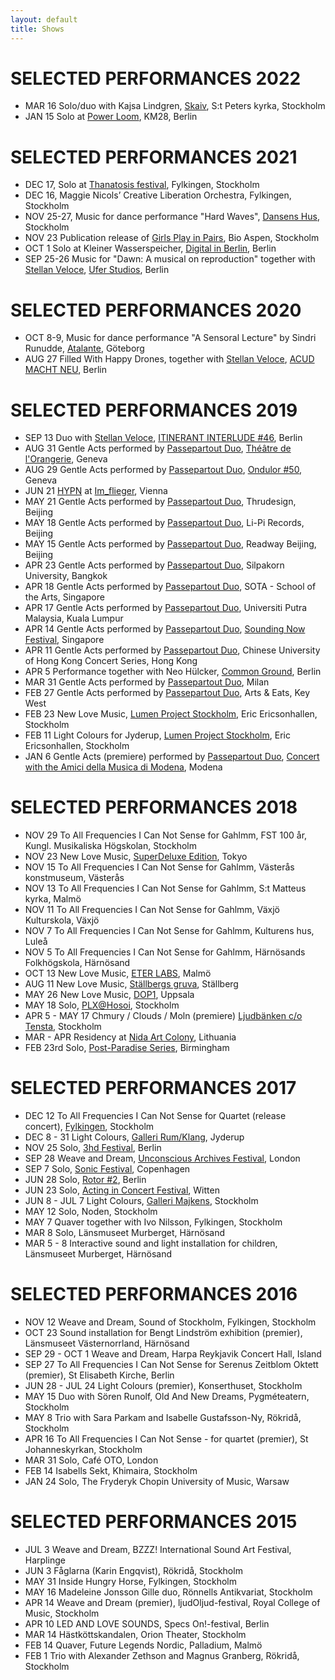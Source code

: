 ```yaml
---
layout: default
title: Shows
---
```


# SELECTED PERFORMANCES 2022

* MAR 16 Solo/duo with Kajsa Lindgren, [Skaiv](https://skaiv.se/), S:t Peters kyrka, Stockholm
* JAN 15 Solo at [Power Loom](https://www.km28.de/series), KM28, Berlin

# SELECTED PERFORMANCES 2021

* DEC 17, Solo at [Thanatosis festival](https://thanatosis.org/), Fylkingen, Stockholm
* DEC 16, Maggie Nicols’ Creative Liberation Orchestra, Fylkingen, Stockholm
* NOV 25-27, Music for dance performance "Hard Waves", [Dansens Hus](https://dansenshus.se/program/hard-waves/), Stockholm
* NOV 23 Publication release of [Girls Play in Pairs](https://girlsplayinpairs.com/), Bio Aspen, Stockholm
* OCT 1 Solo at Kleiner Wasserspeicher, [Digital in Berlin](https://www.digitalinberlin.de/hydroacoustics/), Berlin
* SEP 25-26 Music for "Dawn: A musical on reproduction" together with [Stellan Veloce](http://stellanveloce.de/about/), [Ufer Studios](https://www.tanzforumberlin.de/en/production/dawn-a-musical-on-reproduction/), Berlin

# SELECTED PERFORMANCES 2020

* OCT 8-9, Music for dance performance "A Sensoral Lecture" by Sindri Runudde, [Atalante](http://atalante.org/arkiv/asensoral-ark/), Göteborg
* AUG 27 Filled With Happy Drones, together with [Stellan Veloce](http://stellanveloce.de/about/), [ACUD MACHT NEU](https://acudmachtneu.de/events/1664/filled-with-happy-drones/), Berlin

# SELECTED PERFORMANCES 2019

* SEP 13 Duo with [Stellan Veloce](http://stellanveloce.de/about/), [ITINERANT INTERLUDE #46](http://itinerantinterludes.com/itinerant_interlude_friday_september13/), Berlin
* AUG 31 Gentle Acts performed by [Passepartout Duo](https://passepartoutduo.com/), [Théâtre de l'Orangerie](https://www.theatreorangerie.ch/index.php/musique/concerts/166-amami-dj-chacha-2), Geneva
* AUG 29 Gentle Acts performed by [Passepartout Duo](https://passepartoutduo.com/), [Ondulor #50](http://ondulor.org/ondulor-50/), Geneva
* JUN 21 [HYPN](http://www.imflieger.net/hypn-2135-0441/) at [Im_flieger](http://www.imflieger.net/), Vienna
* MAY 21 Gentle Acts performed by [Passepartout Duo](https://passepartoutduo.com/), Thrudesign, Beijing
* MAY 18 Gentle Acts performed by [Passepartout Duo](https://passepartoutduo.com/), Li-Pi Records, Beijing
* MAY 15 Gentle Acts performed by [Passepartout Duo](https://passepartoutduo.com/), Readway Beijing, Beijing 
* APR 23 Gentle Acts performed by [Passepartout Duo](https://passepartoutduo.com/), Silpakorn University, Bangkok
* APR 18 Gentle Acts performed by [Passepartout Duo](https://passepartoutduo.com/), SOTA - School of the Arts, Singapore
* APR 17 Gentle Acts performed by [Passepartout Duo](https://passepartoutduo.com/), Universiti Putra Malaysia, Kuala Lumpur
* APR 14 Gentle Acts performed by [Passepartout Duo](https://passepartoutduo.com/), [Sounding Now Festival](https://soundingnow.blog/), Singapore
* APR 11 Gentle Acts performed by [Passepartout Duo](https://passepartoutduo.com/), Chinese University of Hong Kong Concert Series, Hong Kong
* APR 5 Performance together with Neo Hülcker, [Common Ground](https://commonground.community/wp-event/marta-forsberg-and-neo-huelcker-live/), Berlin
* MAR 31 Gentle Acts performed by [Passepartout Duo](https://passepartoutduo.com/), Milan
* FEB 27 Gentle Acts performed by [Passepartout Duo](https://passepartoutduo.com/), Arts & Eats, Key West
* FEB 23 New Love Music, [Lumen Project Stockholm](https://ericericsonhallen.se/event/lumen-project-stockholm/), Eric Ericsonhallen, Stockholm
* FEB 11 Light Colours for Jyderup, [Lumen Project Stockholm](https://www.facebook.com/events/330292124244954/), Eric Ericsonhallen, Stockholm
* JAN 6 Gentle Acts (premiere) performed by [Passepartout Duo](https://passepartoutduo.com/), [Concert with the Amici della Musica di Modena](http://www.amicidellamusicamodena.it/event/duo-passepartout/), Modena

# SELECTED PERFORMANCES 2018

* NOV 29 To All Frequencies I Can Not Sense for Gahlmm, FST 100 år, Kungl. Musikaliska Högskolan, Stockholm
* NOV 23 New Love Music, [SuperDeluxe Edition](http://www.edition-festival.com/), Tokyo
* NOV 15 To All Frequencies I Can Not Sense for Gahlmm, Västerås konstmuseum, Västerås
* NOV 13 To All Frequencies I Can Not Sense for Gahlmm, S:t Matteus kyrka, Malmö
* NOV 11 To All Frequencies I Can Not Sense for Gahlmm, Växjö Kulturskola, Växjö
* NOV 7 To All Frequencies I Can Not Sense for Gahlmm, Kulturens hus, Luleå
* NOV 5 To All Frequencies I Can Not Sense for Gahlmm, Härnösands Folkhögskola, Härnösand
* OCT 13 New Love Music, [ETER LABS](https://www.facebook.com/events/313180089261164/), Malmö
* AUG 11 New Love Music, [Ställbergs gruva](http://www.stallbergsgruva.se/2018/07/30/9-10-118-att-ater-ta-det-levande-ii/), Ställberg
* MAY 26 New Love Music, [DOP1](https://dop1.confetti.events/), Uppsala 
* MAY 18 Solo, [PLX@Hosoi](https://www.facebook.com/events/429614364167726/), Stockholm
* APR 5 - MAY 17 Chmury / Clouds / Moln (premiere) [Ljudbänken c/o Tensta](http://www.audiorama.se/events/2018/ljudbanken-marta-forsberg), Stockholm
* MAR - APR Residency at [Nida Art Colony](http://nidacolony.lt/), Lithuania
* FEB 23rd Solo, [Post-Paradise Series](http://www.postparadise.ricercata.org/About.html), Birmingham

# SELECTED PERFORMANCES 2017

* DEC 12 To All Frequencies I Can Not Sense for Quartet (release concert), [Fylkingen](http://fylkingen.se/node/2366), Stockholm
* DEC 8 - 31 Light Colours, [Galleri Rum/Klang](https://www.facebook.com/rumkl/), Jyderup
* NOV 25 Solo, [3hd Festival](http://3hd-festival.com/), Berlin
* SEP 28 Weave and Dream, [Unconscious Archives Festival](https://ua2017.unconscious-archives.org/), London
* SEP 7 Solo, [Sonic Festival](https://www.sonic-festival.net/), Copenhagen
* JUN 28 Solo, [Rotor #2](https://www.facebook.com/events/945240005648819/), Berlin
* JUN 23 Solo, [Acting in Concert Festival](http://www.actinginconcert.org/), Witten
* JUN 8 - JUL 7 Light Colours, [Galleri Majkens](http://gallerimajkens.se/home/marta%20forsberg.html), Stockholm
* MAY 12 Solo, Noden, Stockholm
* MAY 7 Quaver together with Ivo Nilsson, Fylkingen, Stockholm
* MAR 8 Solo, Länsmuseet Murberget, Härnösand
* MAR 5 - 8 Interactive sound and light installation for children, Länsmuseet Murberget, Härnösand

# SELECTED PERFORMANCES 2016

* NOV 12 Weave and Dream, Sound of Stockholm, Fylkingen, Stockholm
* OCT 23 Sound installation for Bengt Lindström exhibition (premier), Länsmuseet Västernorrland, Härnösand
* SEP 29 - OCT 1 Weave and Dream, Harpa Reykjavik Concert Hall, Island
* SEP 27 To All Frequencies I Can Not Sense for Serenus Zeitblom Oktett (premier), St Elisabeth Kirche, Berlin
* JUN 28 - JUL 24 Light Colours (premier), Konserthuset, Stockholm
* MAY 15 Duo with Sören Runolf, Old And New Dreams, Pygméteatern, Stockholm
* MAY 8 Trio with Sara Parkam and Isabelle Gustafsson-Ny, Rökridå, Stockholm
* APR 16 To All Frequencies I Can Not Sense - for quartet (premier), St Johanneskyrkan, Stockholm
* MAR 31 Solo, Café OTO, London
* FEB 14 Isabells Sekt, Khimaira, Stockholm
* JAN 24 Solo, The Fryderyk Chopin University of Music, Warsaw

# SELECTED PERFORMANCES 2015

* JUL 3 Weave and Dream, BZZZ! International Sound Art Festival, Harplinge
* JUN 3 Fåglarna (Karin Engqvist), Rökridå, Stockholm
* MAY 31 Inside Hungry Horse, Fylkingen, Stockholm
* MAY 16 Madeleine Jonsson Gille duo, Rönnells Antikvariat, Stockholm
* APR 14 Weave and Dream (premier), ljudOljud-festival, Royal College of Music, Stockholm
* APR 10 LED AND LOVE SOUNDS, Specs On!-festival, Berlin
* MAR 14 Hästköttskandalen, Orion Theater, Stockholm
* FEB 14 Quaver, Future Legends Nordic, Palladium, Malmö
* FEB 1 Trio with Alexander Zethson and Magnus Granberg, Rökridå, Stockholm
